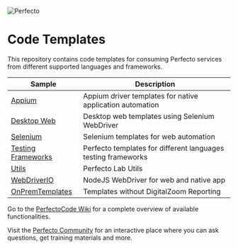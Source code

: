 ![Perfecto](http://www.perfectomobile.com/sites/all/themes/perfecto/img/logo.png)

# Code Templates
This repository contains code templates for consuming Perfecto services from different supported languages and frameworks.


| Sample      | Description     | 
|----------------|------------------|
|[Appium](https://github.com/PerfectoCode/Templates/tree/master/Appium) | Appium driver templates for native application automation|
|[Desktop Web](https://github.com/PerfectoCode/Templates/tree/master/DesktopWeb) | Desktop web templates using Selenium WebDriver |
|[Selenium](https://github.com/PerfectoCode/Templates/tree/master/Selenium) | Selenium templates for web automation |
|[Testing Frameworks](https://github.com/PerfectoCode/Templates/tree/master/Testing%20Frameworks)|Perfecto templates for different languages testing frameworks |
|[Utils](https://github.com/PerfectoCode/Templates/tree/master/Utils) | Perfecto Lab Utils |
|[WebDriverIO](https://github.com/PerfectoCode/Templates/tree/master/WebDriverIO)| NodeJS WebDriver for web and native app|
| [OnPremTemplates](https://github.com/PerfectoCode/Templates/tree/master/OnPremTemplates) | Templates without DigitalZoom Reporting|

Go to the [PerfectoCode Wiki](https://github.com/PerfectoCode/Samples/wiki) for a complete overview of available functionalities.

Visit the [Perfecto Community](https://community.perfectomobile.com/) for an interactive place where you can ask questions, get training materials and more.
